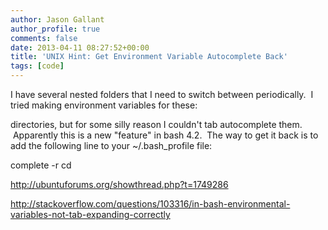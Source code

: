 ```yaml
---
author: Jason Gallant
author_profile: true
comments: false
date: 2013-04-11 08:27:52+00:00
title: 'UNIX Hint: Get Environment Variable Autocomplete Back'
tags: [code]
---
```


I have several nested folders that I need to switch between periodically.  I tried making environment variables for these:

directories, but for some silly reason I couldn't tab autocomplete them.  Apparently this is a new "feature" in bash 4.2.  The way to get it back is to add the following line to your ~/.bash_profile file:

complete -r cd

http://ubuntuforums.org/showthread.php?t=1749286

http://stackoverflow.com/questions/103316/in-bash-environmental-variables-not-tab-expanding-correctly

